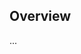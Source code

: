 <!-- Note: Please must use one of our issue templates to file an issue! 🛑 -->
<!-- 👉 https://github.com/artesdosul/ArtesdosulApp/issues/new/choose 👈 -->
<!-- **Issues that should have been filed with a template will be closed without action, and we will ask you to use a template.** -->

<!-- This blank issue template is only for issues that don't fit any of the templates. -->

## Overview

...
